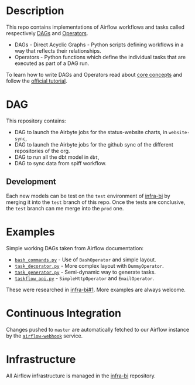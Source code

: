 # Description

This repo contains implementations of Airflow workflows and tasks called respectively [DAGs](https://airflow.apache.org/docs/apache-airflow/stable/concepts.html#dags) and [Operators](https://airflow.apache.org/docs/apache-airflow/stable/concepts.html#operators).

* DAGs - Direct Acyclic Graphs - Python scripts defining workflows in a way that reflects their relationships.
* Operators - Python functions which define the individual tasks that are executed as part of a DAG run.

To learn how to write DAGs and Operators read about [core concepts](https://airflow.apache.org/docs/apache-airflow/stable/concepts.html#concepts) and follow the [official tutorial](https://airflow.apache.org/docs/apache-airflow/stable/tutorial.html).

# DAG

This repository contains: 

* DAG to launch the Airbyte jobs for the status-website charts, in `website-sync`,
* DAG to launch the Airbyte jobs for the github sync of the different repositories of the org.
* DAG to run all the dbt model in `dbt`,
* DAG to sync data from spiff workflow.


## Development

Each new models can be test on the `test` environment of [infra-bi](https://github.com/status-im/infra-bi) by merging it into the `test` branch of this repo. Once the tests are conclusive, the `test` branch can me merge into the `prod` one.


# Examples

Simple working DAGs taken from Airflow documentation:

* [`bash_commands.py`](examples/bash_commands.py) - Use of `BashOperator` and simple layout.
* [`task_decorator.py`](examples/task_decorator.py) - More complex layout with `DummyOperator`.
* [`task_generator.py`](examples/task_generator.py) - Semi-dynamic way to generate tasks.
* [`taskflow_api.py`](examples/taskflow_api.py) - `SimpleHttpOperator` and `EmailOperator`.

These were researched in [infra-bi#1](https://github.com/status-im/infra-bi/issues/1). More examples are always welcome.

# Continuous Integration

Changes pushed to `master` are automatically fetched to our Airflow instance by the [`airflow-webhook`](https://github.com/status-im/infra-bi/tree/master/ansible/roles/airflow-webhook) service.

# Infrastructure

All Airflow infrastructure is managed in the [infra-bi](https://github.com/status-im/infra-bi) repository.
